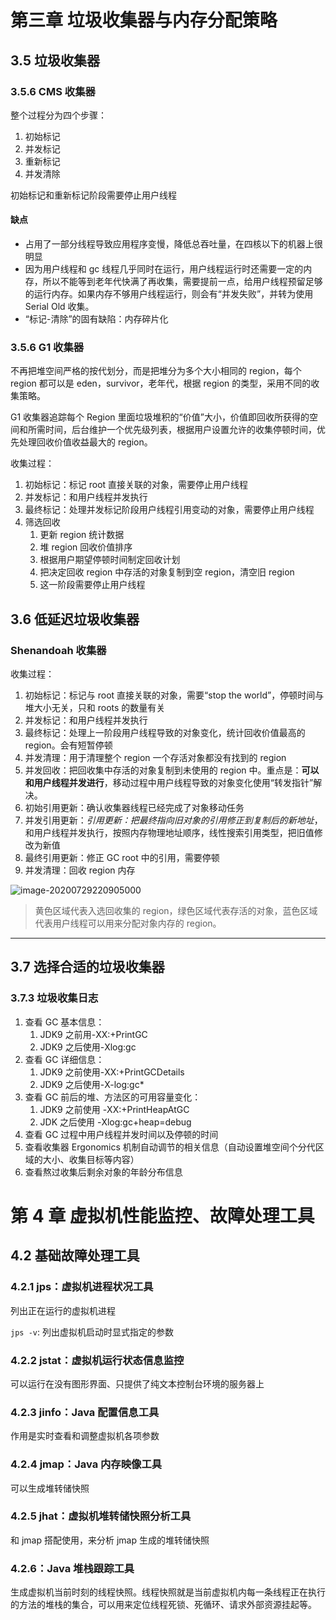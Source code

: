 <!--
 * @Author: your name
 * @Date: 2020-07-29 21:37:21
 * @LastEditTime: 2020-08-03 22:41:28
 * @LastEditors: Please set LastEditors
 * @Description: In User Settings Edit
 * @FilePath: \read note\book_note\understanding_of_JVM.md
-->

# 第三章 垃圾收集器与内存分配策略

## 3.5 垃圾收集器

### 3.5.6 CMS 收集器

整个过程分为四个步骤：

1. 初始标记
2. 并发标记
3. 重新标记
4. 并发清除

初始标记和重新标记阶段需要停止用户线程

#### 缺点

- 占用了一部分线程导致应用程序变慢，降低总吞吐量，在四核以下的机器上很明显
- 因为用户线程和 gc 线程几乎同时在运行，用户线程运行时还需要一定的内存，所以不能等到老年代快满了再收集，需要提前一点，给用户线程预留足够的运行内存。如果内存不够用户线程运行，则会有“并发失败”，并转为使用 Serial Old 收集。
- “标记-清除”的固有缺陷：内存碎片化

### 3.5.6 G1 收集器

不再把堆空间严格的按代划分，而是把堆分为多个大小相同的 region，每个 region 都可以是 eden，survivor，老年代，根据 region 的类型，采用不同的收集策略。

G1 收集器追踪每个 Region 里面垃圾堆积的“价值”大小，价值即回收所获得的空间和所需时间，后台维护一个优先级列表，根据用户设置允许的收集停顿时间，优先处理回收价值收益最大的 region。

收集过程：

1. 初始标记：标记 root 直接关联的对象，需要停止用户线程
2. 并发标记：和用户线程并发执行
3. 最终标记：处理并发标记阶段用户线程引用变动的对象，需要停止用户线程
4. 筛选回收
   1. 更新 region 统计数据
   2. 堆 region 回收价值排序
   3. 根据用户期望停顿时间制定回收计划
   4. 把决定回收 region 中存活的对象复制到空 region，清空旧 region
   5. 这一阶段需要停止用户线程

## 3.6 低延迟垃圾收集器

### Shenandoah 收集器

收集过程：

1. 初始标记：标记与 root 直接关联的对象，需要“stop the world”，停顿时间与堆大小无关，只和 roots 的数量有关
2. 并发标记：和用户线程并发执行
3. 最终标记：处理上一阶段用户线程导致的对象变化，统计回收价值最高的 region。会有短暂停顿
4. 并发清理：用于清理整个 region 一个存活对象都没有找到的 region
5. 并发回收：把回收集中存活的对象复制到未使用的 region 中。重点是：**可以和用户线程并发进行**，移动过程中用户线程导致的对象变化使用“转发指针”解决。
6. 初始引用更新：确认收集器线程已经完成了对象移动任务
7. 并发引用更新：_引用更新：把最终指向旧对象的引用修正到复制后的新地址_，和用户线程并发执行，按照内存物理地址顺序，线性搜索引用类型，把旧值修改为新值
8. 最终引用更新：修正 GC root 中的引用，需要停顿
9. 并发清理：回收 region 内存

![image-20200729220905000](https://i.loli.net/2020/07/29/ugTKrdzmqsLa7Q8.png)

> 黄色区域代表入选回收集的 region，绿色区域代表存活的对象，蓝色区域代表用户线程可以用来分配对象内存的 region。

---

## 3.7 选择合适的垃圾收集器

### 3.7.3 垃圾收集日志

1. 查看 GC 基本信息：
   1. JDK9 之前用-XX:+PrintGC
   2. JDK9 之后使用-Xlog:gc
2. 查看 GC 详细信息：
   1. JDK9 之前使用-XX:+PrintGCDetails
   2. JDK9 之后使用-X-log:gc\*
3. 查看 GC 前后的堆、方法区的可用容量变化：
   1. JDK9 之前使用 -XX:+PrintHeapAtGC
   2. JDK 之后使用 -Xlog:gc+heap=debug
4. 查看 GC 过程中用户线程并发时间以及停顿的时间
5. 查看收集器 Ergonomics 机制自动调节的相关信息（自动设置堆空间个分代区域的大小、收集目标等内容）
6. 查看熬过收集后剩余对象的年龄分布信息

# 第 4 章 虚拟机性能监控、故障处理工具

## 4.2 基础故障处理工具

### 4.2.1 jps：虚拟机进程状况工具

列出正在运行的虚拟机进程

`jps -v`: 列出虚拟机启动时显式指定的参数

### 4.2.2 jstat：虚拟机运行状态信息监控

可以运行在没有图形界面、只提供了纯文本控制台环境的服务器上

### 4.2.3 jinfo：Java 配置信息工具

作用是实时查看和调整虚拟机各项参数

### 4.2.4 jmap：Java 内存映像工具

可以生成堆转储快照

### 4.2.5 jhat：虚拟机堆转储快照分析工具

和 jmap 搭配使用，来分析 jmap 生成的堆转储快照

### 4.2.6：Java 堆栈跟踪工具

生成虚拟机当前时刻的线程快照。线程快照就是当前虚拟机内每一条线程正在执行的方法的堆栈的集合，可以用来定位线程死锁、死循环、请求外部资源挂起等。
